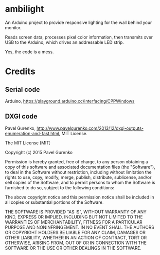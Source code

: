 # ambilight

An Arduino project to provide responsive lighting for the wall behind your monitor. 

Reads screen data, processes pixel color information, then transmits over USB to the Arduino, which drives an addressable LED strip.

Yes, the code is a mess.

# Credits

## Serial code

Arduino, https://playground.arduino.cc/Interfacing/CPPWindows

## DXGI code

Pavel Gurenko, http://www.pavelgurenko.com/2013/12/dxgi-outputs-enumeration-and-fast.html, MIT License.

The MIT License (MIT)

Copyright (c) 2015 Pavel Gurenko

Permission is hereby granted, free of charge, to any person obtaining a copy
of this software and associated documentation files (the "Software"), to deal
in the Software without restriction, including without limitation the rights
to use, copy, modify, merge, publish, distribute, sublicense, and/or sell
copies of the Software, and to permit persons to whom the Software is
furnished to do so, subject to the following conditions:

The above copyright notice and this permission notice shall be included in all
copies or substantial portions of the Software.

THE SOFTWARE IS PROVIDED "AS IS", WITHOUT WARRANTY OF ANY KIND, EXPRESS OR
IMPLIED, INCLUDING BUT NOT LIMITED TO THE WARRANTIES OF MERCHANTABILITY,
FITNESS FOR A PARTICULAR PURPOSE AND NONINFRINGEMENT. IN NO EVENT SHALL THE
AUTHORS OR COPYRIGHT HOLDERS BE LIABLE FOR ANY CLAIM, DAMAGES OR OTHER
LIABILITY, WHETHER IN AN ACTION OF CONTRACT, TORT OR OTHERWISE, ARISING FROM,
OUT OF OR IN CONNECTION WITH THE SOFTWARE OR THE USE OR OTHER DEALINGS IN THE
SOFTWARE.
